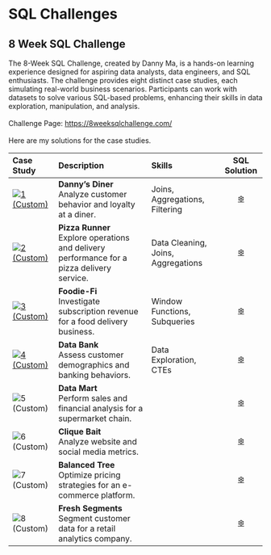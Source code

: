 # SQL Challenges

## 8 Week SQL Challenge
The 8-Week SQL Challenge, created by Danny Ma, is a hands-on learning experience designed for aspiring data analysts, data engineers, and SQL enthusiasts. The challenge provides eight distinct case studies, each simulating real-world business scenarios. Participants can work with datasets to solve various SQL-based problems, enhancing their skills in data exploration, manipulation, and analysis.
<br>
<br>
Challenge Page: https://8weeksqlchallenge.com/
<br>
<br>
Here are my solutions for the case studies.
<br>

| Case Study | Description                                                                         | Skills              |SQL Solution|
|:------------|:------------------------------------------------------------------------------------|:-----------------------------|:----------:|
|[![1 (Custom)](https://github.com/user-attachments/assets/ee3b2978-5eec-4b69-933e-28663d0de645)](https://github.com/shresnit/SQL-Challenges/blob/main/8-Weeks-SQL-Challenges/CaseStudy%231-Danny'sDinner/SQL-Solution-Danny's%20Dinner.md)| **Danny’s Diner** <br> Analyze customer behavior and loyalty at a diner. | Joins, Aggregations, Filtering |[❄️](https://github.com/shresnit/SQL-Challenges/blob/main/8-Weeks-SQL-Challenges/CaseStudy%231-Danny'sDinner/SQL-Solution-Danny's%20Dinner.md)|
|[![2 (Custom)](https://github.com/user-attachments/assets/5d6c8dca-8ec8-488e-9ccb-286b126e3976)](https://github.com/shresnit/SQL-Challenges/blob/main/8-Weeks-SQL-Challenges/CaseStudy%232-PizzaRunner/SQL-Solution-PizzaRunner.md)| **Pizza Runner** <br> Explore operations and delivery performance for a pizza delivery service. | Data Cleaning, Joins, Aggregations |[❄️](https://github.com/shresnit/SQL-Challenges/blob/main/8-Weeks-SQL-Challenges/CaseStudy%232-PizzaRunner/SQL-Solution-PizzaRunner.md) |
|[![3 (Custom)](https://github.com/user-attachments/assets/3093e5c8-dff5-471b-b3ee-fa3eb178ffce)](https://github.com/shresnit/SQL-Challenges/blob/main/8-Weeks-SQL-Challenges/CaseStudy%233-Foodie-Fi/SQL-Solution-Foodie-Fi.md)| **Foodie-Fi** <br> Investigate subscription revenue for a food delivery business. | Window Functions, Subqueries |[❄️](https://github.com/shresnit/SQL-Challenges/blob/main/8-Weeks-SQL-Challenges/CaseStudy%233-Foodie-Fi/SQL-Solution-Foodie-Fi.md)|
|[![4 (Custom)](https://github.com/user-attachments/assets/aaf02108-cca9-4f0e-b572-e9d9d4f923fc)](https://github.com/shresnit/SQL-Challenges/blob/main/8-Weeks-SQL-Challenges/CaseStudy%234-Data%20Bank/SQL_Solution_CaseStudy%234-Data%20Bank.md)| **Data Bank** <br> Assess customer demographics and banking behaviors.  | Data Exploration, CTEs       |[❄️](https://github.com/shresnit/SQL-Challenges/blob/main/8-Weeks-SQL-Challenges/CaseStudy%234-Data%20Bank/SQL_Solution_CaseStudy%234-Data%20Bank.md)|
|![5 (Custom)](https://github.com/user-attachments/assets/075b4744-2f27-4c63-bf32-d348b3be901c)| **Data Mart** <br> Perform sales and financial analysis for a supermarket chain. |  |[❄️]()|
|![6 (Custom)](https://github.com/user-attachments/assets/3054b3ba-4d87-4218-92e6-69c74bf000d5)| **Clique Bait** <br> Analyze website and social media metrics.          |    |[❄️]()|
|![7 (Custom)](https://github.com/user-attachments/assets/95b87de1-681a-4b1a-8931-cab6f608bffa)| **Balanced Tree** <br> Optimize pricing strategies for an e-commerce platform. | |[❄️]()|
|![8 (Custom)](https://github.com/user-attachments/assets/f2c82331-2ac2-4a96-8876-afc69e15683f)| **Fresh Segments** <br> Segment customer data for a retail analytics company. |  |[❄️]()|


